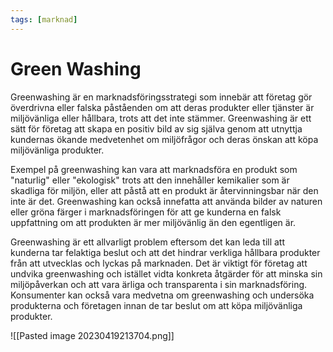 ```yaml
---
tags: [marknad]
---
```

# Green Washing

Greenwashing är en marknadsföringsstrategi som innebär att företag gör överdrivna eller falska påståenden om att deras produkter eller tjänster är miljövänliga eller hållbara, trots att det inte stämmer. Greenwashing är ett sätt för företag att skapa en positiv bild av sig själva genom att utnyttja kundernas ökande medvetenhet om miljöfrågor och deras önskan att köpa miljövänliga produkter.

Exempel på greenwashing kan vara att marknadsföra en produkt som "naturlig" eller "ekologisk" trots att den innehåller kemikalier som är skadliga för miljön, eller att påstå att en produkt är återvinningsbar när den inte är det. Greenwashing kan också innefatta att använda bilder av naturen eller gröna färger i marknadsföringen för att ge kunderna en falsk uppfattning om att produkten är mer miljövänlig än den egentligen är.

Greenwashing är ett allvarligt problem eftersom det kan leda till att kunderna tar felaktiga beslut och att det hindrar verkliga hållbara produkter från att utvecklas och lyckas på marknaden. Det är viktigt för företag att undvika greenwashing och istället vidta konkreta åtgärder för att minska sin miljöpåverkan och att vara ärliga och transparenta i sin marknadsföring. Konsumenter kan också vara medvetna om greenwashing och undersöka produkterna och företagen innan de tar beslut om att köpa miljövänliga produkter.

![[Pasted image 20230419213704.png]]
